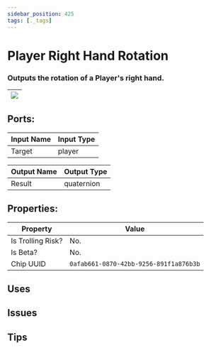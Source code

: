 ```yaml
---
sidebar_position: 425
tags: [._tags]
---
```


# Player Right Hand Rotation


### Outputs the rotation of a Player's right hand.

| ![](https://images-ext-2.discordapp.net/external/MPmIaQzlEPmgGWlgi-WxBBXt0Bjv_zWPkg1y1f_sy3s/https/www.recroomcircuits.com/image/circuit/absolute-value?width=206&height=108) |
|-----|

## Ports:

| Input Name | Input Type |
|-----------|-----------|
| Target | player |

| Output Name | Output Type |
|-----------|-----------|
| Result | quaternion |

## Properties:

| Property  | Value |
|-------------------|-----------|
| Is Trolling Risk? | No. |
| Is Beta? | No. |
| Chip UUID | `0afab661-0870-42bb-9256-891f1a876b3b` |

## Uses

## Issues

## Tips